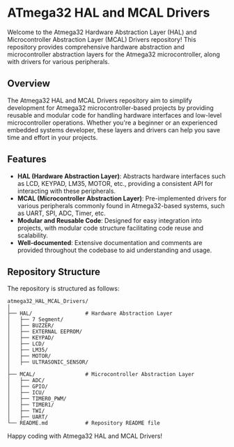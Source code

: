 # ATmega32 HAL and MCAL Drivers

Welcome to the Atmega32 Hardware Abstraction Layer (HAL) and Microcontroller Abstraction Layer (MCAL) Drivers repository! This repository provides comprehensive hardware abstraction and microcontroller abstraction layers for the Atmega32 microcontroller, along with drivers for various peripherals.

## Overview

The Atmega32 HAL and MCAL Drivers repository aim to simplify development for Atmega32 microcontroller-based projects by providing reusable and modular code for handling hardware interfaces and low-level microcontroller operations. Whether you're a beginner or an experienced embedded systems developer, these layers and drivers can help you save time and effort in your projects.

## Features

- **HAL (Hardware Abstraction Layer)**: Abstracts hardware interfaces such as LCD, KEYPAD, LM35, MOTOR, etc., providing a consistent API for interacting with these peripherals.
- **MCAL (Microcontroller Abstraction Layer)**: Pre-implemented drivers for various peripherals commonly found in Atmega32-based systems, such as UART, SPI, ADC, Timer, etc.
- **Modular and Reusable Code**: Designed for easy integration into projects, with modular code structure facilitating code reuse and scalability.
- **Well-documented**: Extensive documentation and comments are provided throughout the codebase to aid understanding and usage.

## Repository Structure

The repository is structured as follows:

```
atmega32_HAL_MCAL_Drivers/
│
├── HAL/                 # Hardware Abstraction Layer
│   ├── 7 Segment/           
│   ├── BUZZER/          
│   ├── EXTERNAL EEPROM/           
│   ├── KEYPAD/             
│   ├── LCD/          
│   ├── LM35/         
│   ├── MOTOR/           
│   ├── ULTRASONIC_SENSOR/           
│
├── MCAL/                # Microcontroller Abstraction Layer
│   ├── ADC/    
│   ├── GPIO/       
│   ├── ICU/          
│   ├── TIMER0_PWM/         
│   ├── TIMER1/         
│   ├── TWI/         
│   ├── UART/         
└── README.md            # Repository README file
```

Happy coding with Atmega32 HAL and MCAL Drivers!
